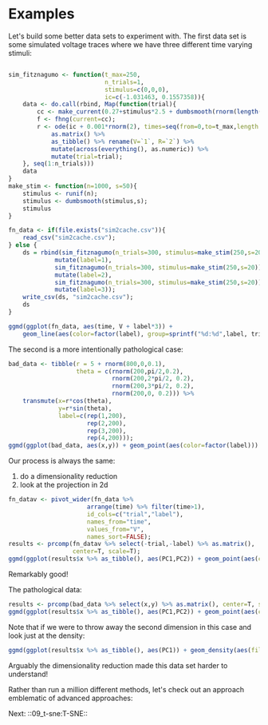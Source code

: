 # Examples

Let's build some better data sets to experiment with. The first data set
is some simulated voltage traces where we have three different time
varying stimuli:

``` R acc=examples load_state=pca_limits

sim_fitznagumo <- function(t_max=250,
                           n_trials=1,
                           stimulus=c(0,0,0),
                           ic=c(-1.031463, 0.1557358)){
    data <- do.call(rbind, Map(function(trial){
        cc <- make_current(0.27+stimulus*2.5 + dumbsmooth(rnorm(length(stimulus))*0.35, 50), t_max);
        f <- fhng(current=cc);
        r <- ode(ic + 0.001*rnorm(2), times=seq(from=0,to=t_max,length.out=t_max), func=f) %>%
            as.matrix() %>%
            as_tibble() %>% rename(V=`1`, R=`2`) %>%
            mutate(across(everything(), as.numeric)) %>%
            mutate(trial=trial);
    }, seq(1:n_trials)))
    data
}
make_stim <- function(n=1000, s=50){
    stimulus <- runif(n);
    stimulus <- dumbsmooth(stimulus,s);
    stimulus
}

fn_data <- if(file.exists("sim2cache.csv")){
    read_csv("sim2cache.csv");
} else {
    ds = rbind(sim_fitznagumo(n_trials=300, stimulus=make_stim(250,s=20)) %>%
             mutate(label=1),
             sim_fitznagumo(n_trials=300, stimulus=make_stim(250,s=20)) %>%
             mutate(label=2),
             sim_fitznagumo(n_trials=300, stimulus=make_stim(250,s=20)) %>%
             mutate(label=3));
    write_csv(ds, "sim2cache.csv");
    ds
}

ggmd(ggplot(fn_data, aes(time, V + label*3)) +
    geom_line(aes(color=factor(label), group=sprintf("%d:%d",label, trial))))

```

The second is a more intentionally pathological case:

``` R acc=examples
bad_data <- tibble(r = 5 + rnorm(800,0,0.1),
                   theta = c(rnorm(200,pi/2,0.2),
                             rnorm(200,2*pi/2, 0.2),
                             rnorm(200,3*pi/2, 0.2),
                             rnorm(200,0, 0.2))) %>%
    transmute(x=r*cos(theta),
              y=r*sin(theta),
              label=c(rep(1,200),
                      rep(2,200),
                      rep(3,200),
                      rep(4,200)));
ggmd(ggplot(bad_data, aes(x,y)) + geom_point(aes(color=factor(label))) + coord_fixed())
```

Our process is always the same:

1.  do a dimensionality reduction
2.  look at the projection in 2d

``` R acc=examples
fn_datav <- pivot_wider(fn_data %>%
                      arrange(time) %>% filter(time>1),
                      id_cols=c("trial","label"),
                      names_from="time",
                      values_from="V",
                      names_sort=FALSE);
results <- prcomp(fn_datav %>% select(-trial,-label) %>% as.matrix(),
                  center=T, scale=T);
ggmd(ggplot(results$x %>% as_tibble(), aes(PC1,PC2)) + geom_point(aes(color=factor(fn_datav$label))))
```

Remarkably good!

The pathological data:

``` R acc=examples
results <- prcomp(bad_data %>% select(x,y) %>% as.matrix(), center=T, scale=T);
ggmd(ggplot(results$x %>% as_tibble(), aes(PC1,PC2)) + geom_point(aes(color=factor(bad_data$label))))
```

Note that if we were to throw away the second dimension in this case and
look just at the density:

``` R acc=examples save_state=examples
ggmd(ggplot(results$x %>% as_tibble(), aes(PC1)) + geom_density(aes(fill=factor(bad_data$label))))
```

Arguably the dimensionality reduction made this data set harder to
understand!

Rather than run a million different methods, let's check out an approach
emblematic of advanced approaches:


Next: ::09_t-sne:T-SNE::
